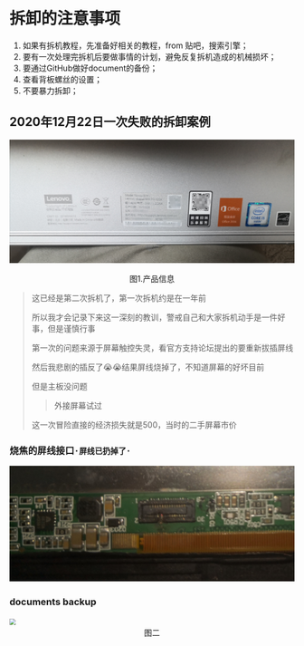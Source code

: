 # 拆卸的注意事项

1. 如果有拆机教程，先准备好相关的教程，from 贴吧，搜索引擎；
2. 要有一次处理完拆机后要做事情的计划，避免反复拆机造成的机械损坏；
3. 要通过GitHub做好document的备份；
4. 查看背板螺丝的设置；
5. 不要暴力拆卸；

## 2020年12月22日一次失败的拆卸案例

![产品信息](pics_in_readme\IMG_20201222_203901.jpg)

<center>图1.产品信息</center>

> 这已经是第二次拆机了，第一次拆机约是在一年前
>
> 所以我才会记录下来这一深刻的教训，警戒自己和大家拆机动手是一件好事，但是谨慎行事
>
> 第一次的问题来源于屏幕触控失灵，看官方支持论坛提出的要重新拔插屏线
>
> 然后我悲剧的插反了😭😭结果屏线烧掉了，不知道屏幕的好坏目前
>
> 但是主板没问题
>
> > 外接屏幕试过
>
> 这一次冒险直接的经济损失就是500，当时的二手屏幕市价

### 烧焦的屏线接口`·屏线已扔掉了·`

<img src="pics_in_readme\IMG_20201222_200318.jpg" style="zoom:67%;" />

### documents backup

<img src="pics_in_readme\IMG_20201222_200235.jpg" style="zoom:67%;" />


<center>图二</center>
